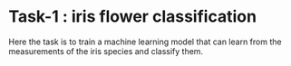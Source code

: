 # Task-1 : iris flower classification
Here the task is to train a machine learning model that can learn from the measurements of the iris species and classify them.
